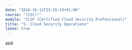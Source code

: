 ```yaml
---
date: "2016-10-13T23:26:19+01:00"
course: "(ISC)²"
module: "CCSP (Certified Cloud Security Professional)"
title: "5. Cloud Security Operations"
latex: true
---
```

asd
